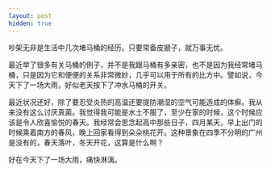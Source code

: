 ```yaml
---
layout: post
hidden: true
---
```

吵架无非是生活中几次堵马桶的经历。只要常备皮搋子，就万事无忧。

最近举了很多有关马桶的例子，并不是我跟马桶有多亲密，也不是因为我经常堵马桶，只是因为它和便便的关系非常微妙，几乎可以用于所有的比方中。譬如说，今天下了一场大雨，好似老天按下了冲水马桶的开关。

最近状况还好，除了要忍受炎热的高温还要提防潮湿的空气可能造成的体癣。我从来没有这么讨厌真菌。我觉得我可能是水土不服了，至少在家的时候，这个时候应该是令人欣喜愉悦的春天。我经常会思念起高中那些日子，四月某天，早上出门的时候乘着南方的春风，晚上回家看得到朵朵桃花开。这种景象在四季不分明的广州是没有的，春天落叶，冬天开花，这算是什么啊？

好在今天下了一场大雨，痛快淋漓。